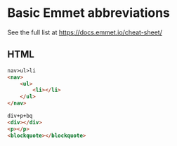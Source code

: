 # Basic Emmet abbreviations

See the full list at https://docs.emmet.io/cheat-sheet/

## HTML


```html
nav>ul>li
<nav>
    <ul>
        <li></li>
    </ul>
</nav>

div+p+bq
<div></div>
<p></p>
<blockquote></blockquote>
```

